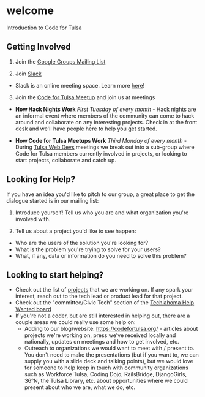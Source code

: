 # welcome
Introduction to Code for Tulsa

## Getting Involved

1. Join the [Google Groups Mailing List](https://groups.google.com/forum/#!forum/code-for-tulsa)

2. Join [Slack](https://slack.techlahoma.org)
* Slack is an online meeting space. Learn more [here](https://www.slack.com)!

3. Join the [Code for Tulsa Meetup](https://www.meetup.com/Tulsa-Web-Devs/events/) and join us at meetings

* **How Hack Nights Work** *First Tuesday of every month* - Hack nights are an informal event where members of the community can come to hack around and collaborate on any interesting projects. Check in at the front desk and we'll have people here to help you get started. 

* **How Code for Tulsa Meetups Work** *Third Monday of every month* - During [Tulsa Web Devs](http://tulsawebdevs.org/) meetings we break out into a sub-group where Code for Tulsa members currently involved in projects, or looking to start projects, collaborate and catch up.

## Looking for Help?

If you have an idea you'd like to pitch to our group, a great place to get the dialogue started is in our mailing list:

1. Introduce yourself! Tell us who you are and what organization you're involved with.

2. Tell us about a project you'd like to see happen:

  * Who are the users of the solution you're looking for?
  * What is the problem you're trying to solve for your users?
  * What, if any, data or information do you need to solve this problem?
  
## Looking to start helping?

  * Check out the list of [projects](https://github.com/orgs/codefortulsa/projects) that we are working on. If any spark your interest, reach out to the tech lead or product lead for that project.
  * Check out the "committee/Civic Tech" section of the [Techlahoma Help Wanted board](https://help-wanted.techlahoma.org/)
  * If you're not a coder, but are still interested in helping out, there are a couple areas we could really use some help on:
    * Adding to our blog/website: https://codefortulsa.org/ - articles about projects we're working on, press we've received locally and nationally, updates on meetings and how to get involved, etc.    
    * Outreach to organizations we would want to meet with / present to. You don't need to make the presentations (but if you want to, we can supply you with a slide deck and talking points), but we would love for someone to help keep in touch with community organizations such as Workforce Tulsa, Coding Dojo, RailsBridge, DjangoGirls, 36°N, the Tulsa Library, etc. about opportunities where we could present about who we are, what we do, etc.
